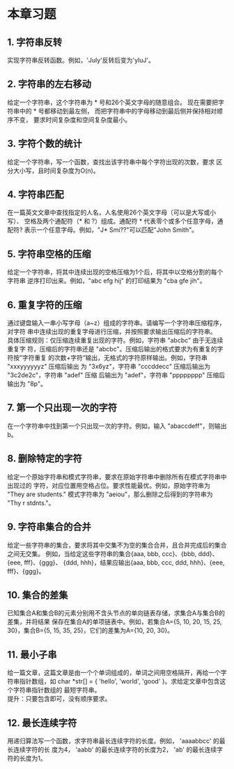 # 本章习题 #

## 1. 字符串反转 ##

实现字符串反转函数。例如，'July'反转后变为'yluJ'。

## 2. 字符串的左右移动 ##

给定一个字符串，这个字符串为 * 号和26个英文字母的随意组合。
现在需要把字符串中的 * 号都移动到最左侧，
而把字符串中的字母移动到最后侧并保持相对顺序不变，
要求时间复杂度和空间复杂度最小。

## 3. 字符个数的统计 ##

给定一个字符串，写一个函数，查找出该字符串中每个字符出现的次数，要求
区分大小写，且时间复杂度为O(n)。


## 4. 字符串匹配 ##

在一篇英文文章中查找指定的人名，人名使用26个英文字母（可以是大写或小写）、
空格及两个通配符（* 和 ?）组成。通配符 * 代表零个或多个任意字母，通配符?
表示一个任意字母。例如，"J* Smi??"可以匹配"John Smith"。


## 5. 字符串空格的压缩 ##

给定一个字符串，将其中连续出现的空格压缩为1个后，将其中以空格分割的每个字符串
逆序打印出来。例如，"abc efg hij" 的打印结果为 "cba gfe jih"。

## 6. 重复字符的压缩 ##

通过键盘输入一串小写字母（a~z）组成的字符串。请编写一个字符串压缩程序，对字符
串中连续出现的重复字母进行压缩，并按照要求输出压缩后的字符串。  
具体压缩规则：仅压缩连续重复出现的字符。例如，字符串 "abcbc" 由于无连续重复字
符，压缩后的字符串还是 "abcbc"。压缩后输出的格式要求为有重复的字符按”字符重复
的次数+字符“输出，无格式的字符原样输出。例如，字符串 "xxxyyyyyyz" 压缩后输出
为 "3x6yz"，字符串 "cccddecc" 压缩后输出为 "3c2de2c"，字符串 "adef" 压缩
后输出为 "adef"，字符串 "pppppppp" 压缩后输出为 "8p"。

## 7. 第一个只出现一次的字符 ##

在一个字符串中找到第一个只出现一次的字符。例如，输入 "abaccdeff"，则输出b。

## 8. 删除特定的字符 ##
给定一个原始字符串和模式字符串，要求在原始字符串中删除所有在模式字符串中出现过的
字符，对应位置用空格占位。要求性能最优。例如，原始字符串为 "They are students."
模式字符串为 "aeiou"，那么删除之后得到的字符串为 "Thy r stdnts."。

## 9. 字符串集合的合并 ##

给定一些字符串的集合，要求将其中交集不为空的集合合并，且合并完成后的集合之间无交集。
例如，当给定这些字符串的集合{aaa, bbb, ccc}、{bbb, ddd}、{eee, fff}、{ggg}、
{ddd, hhh}，结果应输出{aaa, bbb, ccc, ddd, hhh}、{eee, fff}、{ggg}。

## 10. 集合的差集 ##

已知集合A和集合B的元素分别用不含头节点的单向链表存储，求集合A与集合B的差集，并将结果
保存在集合A的单项链表中。例如，若集合A={5, 10, 20, 15, 25, 30}，集合B={5, 15, 
35, 25}，它们的差集为A={10, 20, 30}。

## 11. 最小子串 ##

给一篇文章，这篇文章是由一个个单词组成的，单词之间用空格隔开，再给一个字符串指针数组，如
char *str[] = { 'hello', 'world', 'good' }。求给定文章中包含这个字符串指针数组的
最短字符串。  
提升：只要包含即可，没有顺序要求。

## 12. 最长连续字符 ##

用递归算法写一个函数，求字符串最长连续字符的长度。例如， 'aaaabbcc' 的最长连续字符的长
度为4， 'aabb' 的最长连续字符的长度为2， 'ab' 的最长连续字符的长度为1。